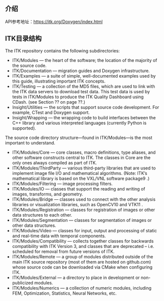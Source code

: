 ## 介绍

API参考地址：https://itk.org/Doxygen/index.html
## ITK目录结构
The ITK repository contains the following subdirectories:

* ITK/Modules — the heart of the software; the location of the majority of the source code.
* ITK/Documentation — migration guides and Doxygen infrastructure.
* ITK/Examples — a suite of simple, well-documented examples used by this guide, illustrating important ITK concepts.
* ITK/Testing — a collection of the MD5 files, which are used to link with the ITK data servers to download test data. This test data is used by tests in ITK/Modules to produce the ITK Quality Dashboard using CDash. (see Section ?? on page ??.)
* Insight/Utilities — the scripts that support source code development. For example, CTest and Doxygen support.
* Insight/Wrapping — the wrapping code to build interfaces between the C++ library and various interpreted languages (currently Python is supported).

The source code directory structure—found in ITK/Modules—is the most important to understand.

* ITK/Modules/Core — core classes, macro definitions, type aliases, and other software constructs central to ITK. The classes in Core are the only ones always compiled as part of ITK.
* ITK/Modules/ThirdParty — various third-party libraries that are used to implement image file I/O and mathematical algorithms. (Note: ITK’s mathematical library is based on the VXL/VNL software package9 .)
* ITK/Modules/Filtering — image processing filters.
* ITK/Modules/IO — classes that support the reading and writing of images, transforms, and geometry.
* ITK/Modules/Bridge — classes used to connect with the other analysis libraries or visualization libraries, such as OpenCV10 and VTK11 .
* ITK/Modules/Registration — classes for registration of images or other data structures to each other.
* ITK/Modules/Segmentation — classes for segmentation of images or other data structures.
* ITK/Modules/Video — classes for input, output and processing of static and real-time data with temporal components.
* ITK/Modules/Compatibility — collects together classes for backwards compatibility with ITK Version 3, and classes that are deprecated – i.e. scheduled for removal from future versions of ITK.
* ITK/Modules/Remote — a group of modules distributed outside of the main ITK source repository (most of them are hosted on github.com) whose source code can be downloaded via CMake when configuring ITK.
* ITK/Modules/External — a directory to place in development or non-publicized modules.
* ITK/Modules/Numerics — a collection of numeric modules, including FEM, Optimization, Statistics, Neural Networks, etc.